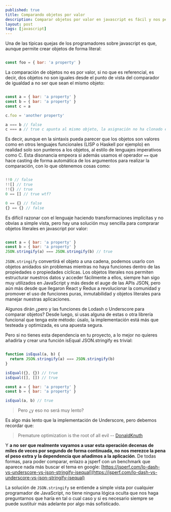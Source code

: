 ```yaml
---
published: true
title: Comparando objetos por valor
description: Comparar objetos por valor en javascript es fácil y nos permite trabajar con objetos de forma más funcional 
layout: post
tags: [javascript] 
---
```


Una de las típicas quejas de los programadores sobre javascript es que, aunque permite crear objetos de forma literal:

```javascript

const foo = { bar: 'a property' }

```

La comparación de objetos no es por valor, si no que es referencial, es decir, dos objetos no son iguales desde el punto de vista del comparador de igualdad a no ser que sean el mismo objeto:

```javascript

const a = { bar: 'a property' }
const b = { bar: 'a property' }
const c = a

c.foo = 'another property'

a === b // false
c === a // true c apunta al mismo objeto, la asignación no ha clonado el objeto

```

Es decir, aunque en la sintaxis pueda parecer que los objetos son valores como en otros lenguajes funcionales (LISP o Haskell por ejemplo) en realidad solo son punteros a los objetos, al estilo de lenguajes imperativos como C. Esta disonancia empeora si además usamos el operador `==` que hace casting de forma automática de los argumentos para realizar la comparación, con lo que obtenemos cosas como:

```javascript

!!0 // false
!![] // true
!!{} // true
0 == [] // true wtf?

0 == {} // false 
{} == {} // false 


```

Es difícil razonar con el lenguaje haciendo transformaciones implícitas y no obvias a simple vista, pero hay una solución muy sencilla para comprarar objetos literales en javascript por valor:

```javascript

const a = { bar: 'a property' }
const b = { bar: 'a property' }
JSON.stringify(a) === JSON.stringify(b) // true

```

`JSON.stringify` convertirá el objeto a una cadena, podemos usarlo con objetos anidados sin problemas mientras no haya funciones dentro de las propiedades o propiedades cíclicas. Los objetos literales nos permiten estructurar nuestros datos y acceder fácilmente a ellos, siempre han sigo muy utilizados en JavaScript y más desde el auge de las APIs JSON, pero aún más desde que llegaron React y Redux a revolucionar la comunidad y promover el uso de funciones puras, inmutabilidad y objetos literales para manejar nuestras aplicaciones.

Algunos dirán ¿pero y las funciones de Lodash o Underscore para comparar objetos? Desde luego, si usas alguna de estas o otra librería funcional que tenga este método: úsalo, la implementación está más que testeada y optimizada, es una apuesta segura. 

Pero si no tienes esta dependencia en tu proyecto, a lo mejor no quieres añadirla y crear una función isEqual JSON.stringify es trivial:

```javascript

function isEqual(a, b) {
  return JSON.stringify(a) === JSON.stringify(b)
}

isEqual({}, {}) // true
isEqual([], []) // true

const a = { bar: 'a property' }
const b = { bar: 'a property' }

isEqual(a, b) // true

```

> Pero ¿y eso no será muy lento?

Es algo más lento que la implementación de Underscore, pero debemos recordar que:

> Premature optimization is the root of all evil -- [DonaldKnuth](http://wiki.c2.com/?PrematureOptimization)

Y **a no ser que realmente vayamos a usar esta operación decenas de miles de veces por segundo de forma continuada, no nos merezce la pena el peso extra y la dependencia que añadimos a la aplicación**. De todas formas, para poder comparar, enlazo a jsperf con un benchmark que aparece nada más buscar el tema en google: [https://jsperf.com/lo-dash-vs-underscore-vs-json-stringify-isequal](https://jsperf.com/lo-dash-vs-underscore-vs-json-stringify-isequal)

La solución de `JSON.stringify` se entiende a simple vista por cualquier programador de JavaScript, no tiene ninguna lógica oculta que nos haga preguntarnos que haría en tal o cual caso y si es necesario siempre se puede sustituir más adelante por algo más sofisticado.
